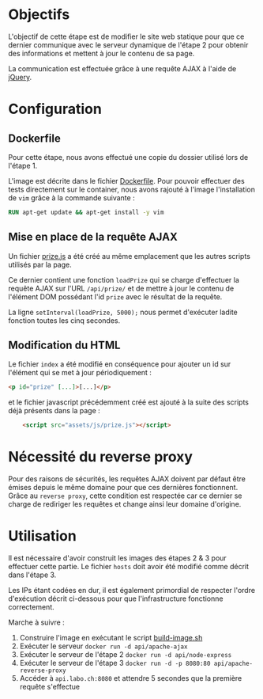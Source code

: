 # Objectifs

L'objectif de cette étape est de modifier le site web statique pour que ce dernier communique avec le serveur dynamique de l'étape 2 pour obtenir des informations et mettent à jour le contenu de sa page.

La communication est effectuée grâce à une requête AJAX à l'aide de [jQuery](https://jquery.com/).

# Configuration

## Dockerfile

Pour cette étape, nous avons effectué une copie du dossier utilisé lors de l'étape 1.

L'image est décrite dans le fichier [Dockerfile](../docker-images/apache-ajax/Dockerfile). Pour pouvoir effectuer des tests directement sur le container, nous avons rajouté à l'image l'installation de `vim` grâce à la commande suivante :
``` Dockerfile
RUN apt-get update && apt-get install -y vim
```

## Mise en place de la requête AJAX

Un fichier [prize.js](../docker-images/apache-ajax/content/assets/js/prize.js) a été créé au même emplacement que les autres scripts utilisés par la page.

Ce dernier contient une fonction `loadPrize` qui se charge d'effectuer la requête AJAX sur l'URL `/api/prize/` et de mettre à jour le contenu de l'élément DOM possédant l'id `prize` avec le résultat de la requête.

La ligne `setInterval(loadPrize, 5000);` nous permet d'exécuter ladite fonction toutes les cinq secondes.

## Modification du HTML

Le fichier `index` a été modifié en conséquence pour ajouter un id sur l'élément qui se met à jour périodiquement :

``` html
<p id="prize" [...]>[...]</p>
```

et le fichier javascript précédemment créé est ajouté à la suite des scripts déjà présents dans la page :

``` html
    <script src="assets/js/prize.js"></script>
```

# Nécessité du reverse proxy

Pour des raisons de sécurités, les requêtes AJAX doivent par défaut être émises depuis le même domaine pour que ces dernières fonctionnent. Grâce au `reverse proxy`, cette condition est respectée car ce dernier se charge de rediriger les requêtes et change ainsi leur domaine d'origine.

# Utilisation

Il est nécessaire d'avoir construit les images des étapes 2 & 3 pour effectuer cette partie. Le fichier `hosts` doit avoir été modifié comme décrit dans l'étape 3.

Les IPs étant codées en dur, il est également primordial de respecter l'ordre d'exécution décrit ci-dessous pour que l'infrastructure fonctionne correctement.

Marche à suivre :

1. Construire l'image en exécutant le script [build-image.sh](../docker-images/apache-ajax/build-image.sh)
2. Exécuter le serveur `docker run -d api/apache-ajax`
3. Exécuter le serveur de l'étape 2 `docker run -d api/node-express`
4. Exécuter le serveur de l'étape 3 `docker run -d -p 8080:80 api/apache-reverse-proxy`
5. Accéder à `api.labo.ch:8080` et attendre 5 secondes que la première requête s'effectue